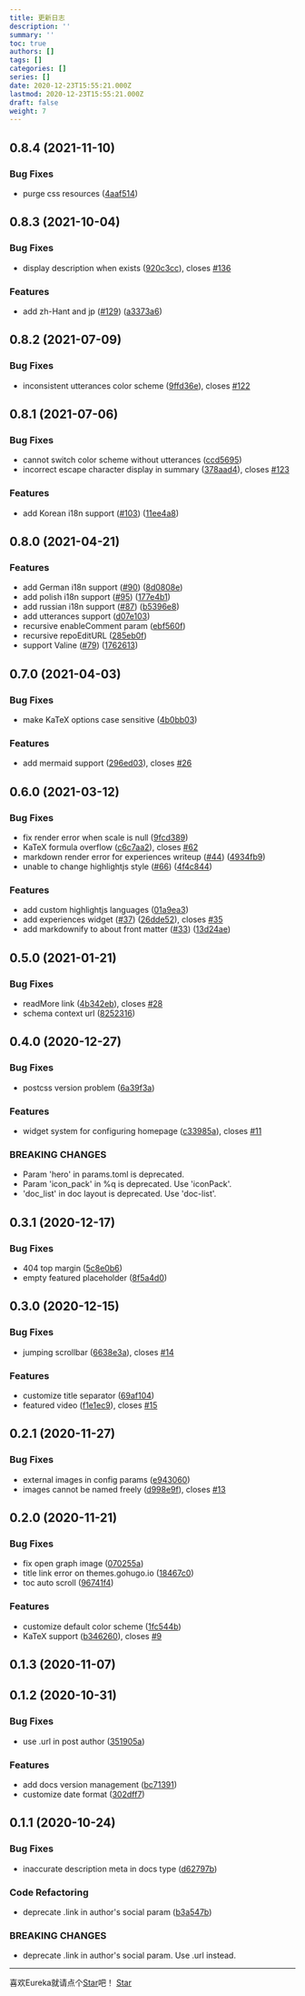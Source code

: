 ```yaml
---
title: 更新日志
description: ''
summary: ''
toc: true
authors: []
tags: []
categories: []
series: []
date: 2020-12-23T15:55:21.000Z
lastmod: 2020-12-23T15:55:21.000Z
draft: false
weight: 7
---
```


## 0.8.4 (2021-11-10)


### Bug Fixes

* purge css resources ([4aaf514](https://github.com/wangchucheng/hugo-eureka/commit/4aaf514e3d9fdd017fdb43ac74577741317ecefd))


## 0.8.3 (2021-10-04)


### Bug Fixes

* display description when exists ([920c3cc](https://github.com/wangchucheng/hugo-eureka/commit/920c3cce3e7004718c997045c05501a00195f056)), closes [#136](https://github.com/wangchucheng/hugo-eureka/issues/136)


### Features

* add zh-Hant and jp ([#129](https://github.com/wangchucheng/hugo-eureka/issues/129)) ([a3373a6](https://github.com/wangchucheng/hugo-eureka/commit/a3373a64948d827c178e13214423955ff58b854d))


## 0.8.2 (2021-07-09)


### Bug Fixes

* inconsistent utterances color scheme ([9ffd36e](https://github.com/wangchucheng/hugo-eureka/commit/9ffd36e6e03aeafec3a3c0778da0b7bb5b030b73)), closes [#122](https://github.com/wangchucheng/hugo-eureka/issues/122)


## 0.8.1 (2021-07-06)


### Bug Fixes

* cannot switch color scheme without utterances ([ccd5695](https://github.com/wangchucheng/hugo-eureka/commit/ccd5695125f1516db25424dc723eaa9fc6b3e87a))
* incorrect escape character display in summary ([378aad4](https://github.com/wangchucheng/hugo-eureka/commit/378aad4d6f541e6a0b2f9f79cd54315b310f3f72)), closes [#123](https://github.com/wangchucheng/hugo-eureka/issues/123)


### Features

* add Korean i18n support ([#103](https://github.com/wangchucheng/hugo-eureka/issues/103)) ([11ee4a8](https://github.com/wangchucheng/hugo-eureka/commit/11ee4a8b146722582f2dd8600812463f76dd0a21))


## 0.8.0 (2021-04-21)


### Features

* add German i18n support ([#90](https://github.com/wangchucheng/hugo-eureka/issues/90)) ([8d0808e](https://github.com/wangchucheng/hugo-eureka/commit/8d0808eb8d3cc0464794de9f88d0b2e8995f4efa))
* add polish i18n support ([#95](https://github.com/wangchucheng/hugo-eureka/issues/95)) ([177e4b1](https://github.com/wangchucheng/hugo-eureka/commit/177e4b19c294652a163cf93d35fdc5ae91acf3e3))
* add russian i18n support ([#87](https://github.com/wangchucheng/hugo-eureka/issues/87)) ([b5396e8](https://github.com/wangchucheng/hugo-eureka/commit/b5396e81a11d983b519c2bc1042c120582743244))
* add utterances support ([d07e103](https://github.com/wangchucheng/hugo-eureka/commit/d07e1032454d90d3282e6d5caa5899a244e59ec6))
* recursive enableComment param ([ebf560f](https://github.com/wangchucheng/hugo-eureka/commit/ebf560f9f484c5027a5fc9f418510d363a6bed3e))
* recursive repoEditURL ([285eb0f](https://github.com/wangchucheng/hugo-eureka/commit/285eb0f5e27f97b8eeddff251204bbdeed17564d))
* support Valine ([#79](https://github.com/wangchucheng/hugo-eureka/issues/79)) ([1762613](https://github.com/wangchucheng/hugo-eureka/commit/1762613dfb06a9f2fb0958b4550234ea7193b772))


## 0.7.0 (2021-04-03)


### Bug Fixes

* make KaTeX options case sensitive ([4b0bb03](https://github.com/wangchucheng/hugo-eureka/commit/4b0bb031102826fccf891a648f44713636f33dd0))


### Features

* add mermaid support ([296ed03](https://github.com/wangchucheng/hugo-eureka/commit/296ed03bc593a54af0eec50c7d4e4b63b7d0ac69)), closes [#26](https://github.com/wangchucheng/hugo-eureka/issues/26)


## 0.6.0 (2021-03-12)


### Bug Fixes

* fix render error when scale is null ([9fcd389](https://github.com/wangchucheng/hugo-eureka/commit/9fcd3891b1c27a73e29490cc050c85452178b837))
* KaTeX formula overflow ([c6c7aa2](https://github.com/wangchucheng/hugo-eureka/commit/c6c7aa2688a00918ec70f7387273e85761a08e90)), closes [#62](https://github.com/wangchucheng/hugo-eureka/issues/62)
* markdown render error for experiences writeup ([#44](https://github.com/wangchucheng/hugo-eureka/issues/44)) ([4934fb9](https://github.com/wangchucheng/hugo-eureka/commit/4934fb902d29de68daa6c3e4d6f607a23ebf5445))
* unable to change highlightjs style ([#66](https://github.com/wangchucheng/hugo-eureka/issues/66)) ([4f4c844](https://github.com/wangchucheng/hugo-eureka/commit/4f4c8443a391b4933a019a0940c8f8b86d93101e))


### Features

* add custom highlightjs languages ([01a9ea3](https://github.com/wangchucheng/hugo-eureka/commit/01a9ea34ab121f7210a306a4bbc125c5e84e73aa))
* add experiences widget ([#37](https://github.com/wangchucheng/hugo-eureka/issues/37)) ([26dde52](https://github.com/wangchucheng/hugo-eureka/commit/26dde5274fb57dad6445bc2eeb4937865512070a)), closes [#35](https://github.com/wangchucheng/hugo-eureka/issues/35)
* add markdownify to about front matter ([#33](https://github.com/wangchucheng/hugo-eureka/issues/33)) ([13d24ae](https://github.com/wangchucheng/hugo-eureka/commit/13d24aee7a87924442254f0efc7011630054ba14))


## 0.5.0 (2021-01-21)


### Bug Fixes

* readMore link ([4b342eb](https://github.com/wangchucheng/hugo-eureka/commit/4b342ebeba8aeccc95cde1845bab3019871e16eb)), closes [#28](https://github.com/wangchucheng/hugo-eureka/issues/28)
* schema context url ([8252316](https://github.com/wangchucheng/hugo-eureka/commit/825231682ad8640986f214a05535f0d56a6b1616))


## 0.4.0 (2020-12-27)


### Bug Fixes

* postcss version problem ([6a39f3a](https://github.com/wangchucheng/hugo-eureka/commit/6a39f3acf6f9d98ee0ba73b20be711838b85d68e))


### Features

* widget system for configuring homepage ([c33985a](https://github.com/wangchucheng/hugo-eureka/commit/c33985a935b5bf5706bed27bc112f700df2f2903)), closes [#11](https://github.com/wangchucheng/hugo-eureka/issues/11)


### BREAKING CHANGES

* Param 'hero' in params.toml is deprecated.
* Param 'icon_pack' in %q is deprecated. Use 'iconPack'.
* 'doc_list' in doc layout is deprecated. Use 'doc-list'.


## 0.3.1 (2020-12-17)


### Bug Fixes

* 404 top margin ([5c8e0b6](https://github.com/wangchucheng/hugo-eureka/commit/5c8e0b6c72d45d4f76979d4b9de14f8fa58e3b7a))
* empty featured placeholder ([8f5a4d0](https://github.com/wangchucheng/hugo-eureka/commit/8f5a4d0c1aed9935e18fb0c5861cb3500d48d6a7))



## 0.3.0 (2020-12-15)


### Bug Fixes

* jumping scrollbar ([6638e3a](https://github.com/wangchucheng/hugo-eureka/commit/6638e3a102cb8e678dfed77c926f2498cc05d583)), closes [#14](https://github.com/wangchucheng/hugo-eureka/issues/14)


### Features

* customize title separator ([69af104](https://github.com/wangchucheng/hugo-eureka/commit/69af104e562b4a2d86aff01cb9187f64a475f948))
* featured video ([f1e1ec9](https://github.com/wangchucheng/hugo-eureka/commit/f1e1ec9f79295532a85b59c075e2ebac55951bd7)), closes [#15](https://github.com/wangchucheng/hugo-eureka/issues/15)



## 0.2.1 (2020-11-27)


### Bug Fixes

* external images in config params ([e943060](https://github.com/wangchucheng/hugo-eureka/commit/e943060162dc4a3e91be78a060b0af185476ad7d))
* images cannot be named freely ([d998e9f](https://github.com/wangchucheng/hugo-eureka/commit/d998e9fa89455ac70270cb81ae7d6dded8e4e7db)), closes [#13](https://github.com/wangchucheng/hugo-eureka/issues/13)



## 0.2.0 (2020-11-21)


### Bug Fixes

* fix open graph image ([070255a](https://github.com/wangchucheng/hugo-eureka/commit/070255abb183f176b8380847692984ec14f13ef0))
* title link error on themes.gohugo.io ([18467c0](https://github.com/wangchucheng/hugo-eureka/commit/18467c04ead1ac90b894b02e49af15e5be15af68))
* toc auto scroll ([96741f4](https://github.com/wangchucheng/hugo-eureka/commit/96741f4b4da8079b96e9c7d342b0b03235f4654b))


### Features

* customize default color scheme ([1fc544b](https://github.com/wangchucheng/hugo-eureka/commit/1fc544b7cd8c578f4fc9daf810e42761b7a1e8c5))
* KaTeX support ([b346260](https://github.com/wangchucheng/hugo-eureka/commit/b346260f352021a98e9596b2e2c404c25c5887bd)), closes [#9](https://github.com/wangchucheng/hugo-eureka/issues/9)



## 0.1.3 (2020-11-07)



## 0.1.2 (2020-10-31)


### Bug Fixes

* use .url in post author ([351905a](https://github.com/wangchucheng/hugo-eureka/commit/351905a42dd6bb1bb81bb5ba00d4ad6be1c50db4))


### Features

* add docs version management ([bc71391](https://github.com/wangchucheng/hugo-eureka/commit/bc71391e3a875dc7277795b0622f4979afa5ba41))
* customize date format ([302dff7](https://github.com/wangchucheng/hugo-eureka/commit/302dff7ff41563b572aae21a0abd6ccb0e96a42f))



## 0.1.1 (2020-10-24)


### Bug Fixes

* inaccurate description meta in docs type ([d62797b](https://github.com/wangchucheng/hugo-eureka/commit/d62797b070b36182bbf83a88f8ac4229cd4880d9))


### Code Refactoring

* deprecate .link in author's social param ([b3a547b](https://github.com/wangchucheng/hugo-eureka/commit/b3a547bae35955aa64b2a21f803e40695cb4fa13))


### BREAKING CHANGES

* deprecate .link in author's social param. Use .url instead.

---

<div class="flex flex-col items-center">
	<span class="mb-4">喜欢Eureka就请点个<a href="https://github.com/wangchucheng/hugo-eureka">Star</a>吧！</span>
	<a class="github-button" href="https://github.com/wangchucheng/hugo-eureka" data-size="large" aria-label="Star wangchucheng/hugo-eureka on GitHub">Star</a>
</div>